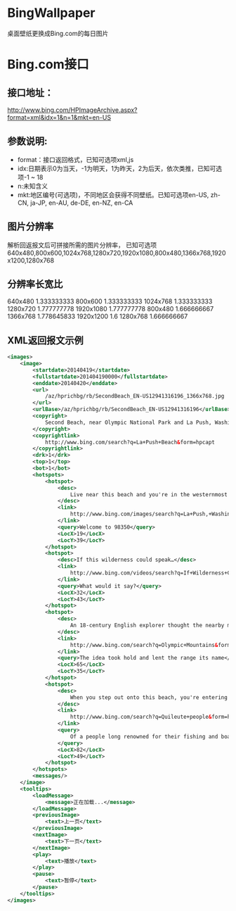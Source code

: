 BingWallpaper
=============

桌面壁纸更换成Bing.com的每日图片

# Bing.com接口
## 接口地址：

http://www.bing.com/HPImageArchive.aspx?format=xml&idx=1&n=1&mkt=en-US

## 参数说明:

- format：接口返回格式，已知可选项xml,js
- idx:日期表示0为当天，-1为明天，1为昨天，2为后天，依次类推，已知可选项-1 ~ 18
- n:未知含义
- mkt:地区编号(可选项)，不同地区会获得不同壁纸。已知可选项en-US, zh-CN, ja-JP, en-AU, de-DE, en-NZ, en-CA

## 图片分辨率
解析回返报文后可拼接所需的图片分辨率，
已知可选项640x480,800x600,1024x768,1280x720,1920x1080,800x480,1366x768,1920x1200,1280x768

## 分辨率长宽比
640x480		1.333333333
800x600		1.333333333
1024x768	1.333333333
1280x720	1.777777778
1920x1080	1.777777778
800x480		1.666666667
1366x768	1.778645833
1920x1200	1.6
1280x768	1.666666667

## XML返回报文示例

```xml
<images>
	<image>
		<startdate>20140419</startdate>
		<fullstartdate>201404190000</fullstartdate>
		<enddate>20140420</enddate>
		<url>
			/az/hprichbg/rb/SecondBeach_EN-US12941316196_1366x768.jpg
		</url>
		<urlBase>/az/hprichbg/rb/SecondBeach_EN-US12941316196</urlBase>
		<copyright>
			Second Beach, near Olympic National Park and La Push, Washington (© Ian Shive/Tandem)
		</copyright>
		<copyrightlink>
			http://www.bing.com/search?q=La+Push+Beach&form=hpcapt
		</copyrightlink>
		<drk>1</drk>
		<top>1</top>
		<bot>1</bot>
		<hotspots>
			<hotspot>
				<desc>
					Live near this beach and you're in the westernmost zip code in the contiguous United States.
				</desc>
				<link>
					http://www.bing.com/images/search?q=La+Push,+Washington&FORM=hphot1
				</link>
				<query>Welcome to 98350</query>
				<LocX>19</LocX>
				<LocY>39</LocY>
			</hotspot>
			<hotspot>
				<desc>If this wilderness could speak…</desc>
				<link>
					http://www.bing.com/videos/search?q=If+Wilderness+Could+Speak&FORM=Hphot2#view=detail&mid=C215617312C0E109C780C215617312C0E109C780
				</link>
				<query>What would it say?</query>
				<LocX>32</LocX>
				<LocY>43</LocY>
			</hotspot>
			<hotspot>
				<desc>
					An 18-century English explorer thought the nearby mountain peaks rivaled the mountain home of Greek gods.
				</desc>
				<link>
					http://www.bing.com/search?q=Olympic+Mountains&form=hphot3
				</link>
				<query>The idea took hold and lent the range its name</query>
				<LocX>65</LocX>
				<LocY>35</LocY>
			</hotspot>
			<hotspot>
				<desc>
					When you step out onto this beach, you're entering the territory…
				</desc>
				<link>
					http://www.bing.com/search?q=Quileute+people&form=hphot4
				</link>
				<query>
					Of a people long renowned for their fishing and boat-building
				</query>
				<LocX>82</LocX>
				<LocY>49</LocY>
			</hotspot>
		</hotspots>
		<messages/>
	</image>
	<tooltips>
		<loadMessage>
			<message>正在加载...</message>
		</loadMessage>
		<previousImage>
			<text>上一页</text>
		</previousImage>
		<nextImage>
			<text>下一页</text>
		</nextImage>
		<play>
			<text>播放</text>
		</play>
		<pause>
			<text>暂停</text>
		</pause>
	</tooltips>
</images>
```

